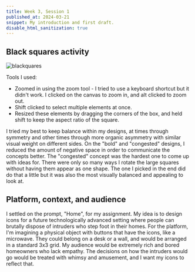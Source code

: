 ```yaml
---
title: Week 3, Session 1
published_at: 2024-03-21
snippet: My introduction and first draft.
disable_html_sanitization: true
---
```


## Black squares activity

![blackquares](/w04/blacksquares.png)

Tools I used:
- Zoomed in using the zoom tool - I tried to use a keyboard shortcut but it didn't work. I clicked on the canvas to zoom in, and alt clicked to zoom out.
- Shift clicked to select multiple elements at once.
- Resized these elements by dragging the corners of the box, and held shift to keep the aspect ratio of the square.
 
I tried my best to keep balance within my designs, at times through symmetry and other times through more organic asymmetry with similar visual weight on different sides. On the "bold" and "congested" designs, I reduced the amount of negative space in order to communicate the concepts better.
The "congested" concept was the hardest one to come up with ideas for. There were only so many ways I rotate the large squares without having them appear as one shape. The one I picked in the end did do that a little but it was also the most visually balanced and appealing to look at.


## Platform, context, and audience

I settled on the prompt, "Home", for my assignment. My idea is to design icons for a future technologically advanced setting where people can brutally dispose of intruders who step foot in their homes. For the platform, I'm imagining a physical object with buttons that have the icons, like a microwave. They could belong on a desk or a wall, and would be arranged in a standard 3x3 grid. My audience would be extremely rich and bored homeowners who lack empathy. The decisions on how the intruders would go would be treated with whimsy and amusement, and I want my icons to reflect that.



<br><br>